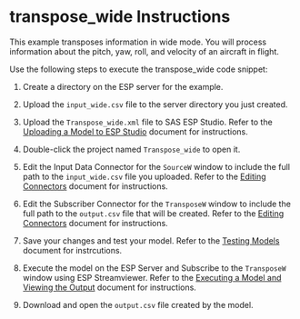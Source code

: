 # transpose_wide Instructions

This example transposes information in wide mode. You will process information about the pitch, yaw, roll, and velocity of an aircraft in flight.

Use the following steps to execute the transpose_wide code snippet:

1.  Create a directory on the ESP server for the example.

2.  Upload the `input_wide.csv` file to the server directory you just created.

3.  Upload the `Transpose_wide.xml` file to SAS ESP Studio. Refer to the [Uploading a Model to ESP Studio](../../../docs/uploading.md) document for instructions.
  
4.  Double-click the project named `Transpose_wide` to open it.

5.  Edit the Input Data Connector for the `SourceW` window to include the full path to the `input_wide.csv` file you uploaded. Refer to the [Editing Connectors](../../../docs/connectors.md) document for instructions.

6.  Edit the Subscriber Connector for the `TransposeW` window to include the full path to the `output.csv` file that will be created. Refer to the [Editing Connectors](../../../docs/connectors.md) document for instructions.

7.  Save your changes and test your model. Refer to the [Testing Models](../../../docs/testing.md) document for instrcutions.

8.  Execute the model on the ESP Server and Subscribe to the `TransposeW` window using ESP Streamviewer. Refer to the [Executing a Model and Viewing the Output](../../../docs/executing.md) document for instructions.

9.  Download and open the `output.csv` file created by the model.